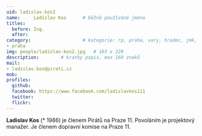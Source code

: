 ```yaml
---
uid: ladislav.kos2
name:     Ladislav Kos  	# běžně používáné jméno
titles:
  before: Ing. 
  after:
category:                 	# kategorie: rp, praha, vary, hradec, jmk, senat
- praha
img: people/ladislav-kos2.jpg   # 165 x 220
description:      	# kratký popis, max 160 znaků
mail:
- ladislav.kos@pirati.cz
mob:
profiles:
  github:       
  facebook: https://www.facebook.com/ladislavkos111
  twitter: 		  
  flickr:		  
---
```


**Ladislav Kos** (* 1986) je členem Pirátů na Praze 11. Povoláním je projektový manažer. Je členem dopravní komise na Praze 11.
